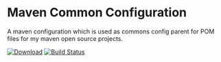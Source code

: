 # Maven Common Configuration
A maven configuration which is used as commons config parent for POM files for my maven open source projects.

[![Download](https://api.bintray.com/packages/patrickfav/maven/mvn-common-parent/images/download.svg)](https://bintray.com/patrickfav/maven/mvn-common-parent/_latestVersion)
[![Build Status](https://travis-ci.org/patrickfav/mvn-common-parent.svg?branch=master)](https://travis-ci.org/patrickfav/mvn-common-parent)
